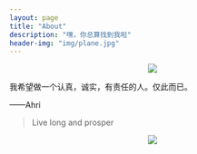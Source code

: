 ```yaml
---
layout: page
title: "About"
description: "嘿，你总算找到我啦"
header-img: "img/plane.jpg"
---
```


<center>
    <p><img src="http://dreamofbook.qiniudn.com/Zero.png" align="center"></p>
</center>



我希望做一个认真，诚实，有责任的人。仅此而已。

——Ahri


> Live long and prosper

<center>
    <p><img src="http://dreamofbook.qiniudn.com/hacker.png" align="center"></p>
</center>
